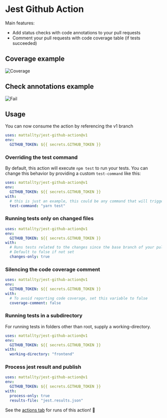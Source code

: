 # Jest Github Action

Main features:

- Add status checks with code annotations to your pull requests
- Comment your pull requests with code coverage table (if tests succeeded)

## Coverage example

![Coverage](assets/coverage.png)

## Check annotations example

![Fail](assets/fail.png)

## Usage

You can now consume the action by referencing the v1 branch

```yaml
uses: mattallty/jest-github-action@v1
env:
  GITHUB_TOKEN: ${{ secrets.GITHUB_TOKEN }}
```

### Overriding the test command

By default, this action will execute `npm test` to run your tests.
You can change this behavior by providing a custom `test-command` like this:

```yaml
uses: mattallty/jest-github-action@v1
env:
  GITHUB_TOKEN: ${{ secrets.GITHUB_TOKEN }}
with:
  # this is just an example, this could be any command that will trigger jest
  test-command: "yarn test"
```

### Running tests only on changed files

```yaml
uses: mattallty/jest-github-action@v1
env:
  GITHUB_TOKEN: ${{ secrets.GITHUB_TOKEN }}
with:
  # Runs tests related to the changes since the base branch of your pull request
  # Default to false if not set
  changes-only: true
```

### Silencing the code coverage comment

```yaml
uses: mattallty/jest-github-action@v1
env:
  GITHUB_TOKEN: ${{ secrets.GITHUB_TOKEN }}
with:
  # To avoid reporting code coverage, set this variable to false
  coverage-comment: false
```

### Running tests in a subdirectory

For running tests in folders other than root, supply a working-directory.

```yaml
uses: mattallty/jest-github-action@v1
env:
  GITHUB_TOKEN: ${{ secrets.GITHUB_TOKEN }}
with:
  working-directory: "frontend"
```

### Process jest result and publish

```yaml
uses: mattallty/jest-github-action@v1
env:
  GITHUB_TOKEN: ${{ secrets.GITHUB_TOKEN }}
with:
  process-only: true
  results-file: "jest.results.json"
```

See the [actions tab](https://github.com/mattallty/jest-github-action/actions) for runs of this action! :rocket:
